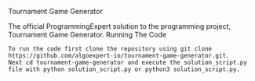 Tournament Game Generator

The official ProgrammingExpert solution to the programming project, Tournament Game Generator.
Running The Code

    To run the code first clone the repository using git clone https://github.com/algoexpert-io/tournament-game-generator.git.
    Next cd tournament-game-generator and execute the solution_script.py file with python solution_script.py or python3 solution_script.py.

